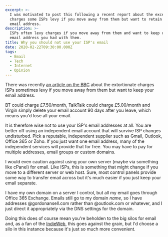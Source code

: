 ```yaml
---
excerpt: >-
  I was motivated to post this following a recent report about the excessive
  charges some ISPs levy if you move away from them but want to retain your
  email address.
description: >-
  ISPs often levy charges if you move away from them and want to keep using the
  email address you had with them.
title: Why you should not use your ISP's email
date: 2020-02-22T09:30:00.000Z
tags:
  - Email
  - Tech
  - Internet
  - Opinion
---
```

There was recently [an article on the BBC](https://www.bbc.co.uk/news/business-51571275) about the extortionate charges ISPs sometimes levy if you move away from them but want to keep your email address.

BT could charge £7.50/month, TalkTalk could charge £5.00/month and Virgin simply delete your email account 90 days after you leave, which means you'd lose all your email.

It is therefore wise not to use your ISP's email addresses at all. You are better off using an independent email account that will survive ISP changes undisturbed. Pick a reputable, independent supplier such as Gmail, Outlook, Office 365 or Zoho. If you just want one email address, many of the independent services will provide that for free. You may have to pay for multiple addresses, email groups or custom domains.

I would even caution against using your own server (maybe via something like cPanel) for email. Like ISPs, this is something that might change if you move to a different server or web host. Sure, most control panels provide some way to transfer email across but it's much easier if you just keep your email separate.

I have my own domain on a server I control, but all my email goes through Office 365 Exchange. Emails still go to my domain *name*, so I have addresses @gordonansell.com rather than @outlook.com or whatever, and I just direct it appropriately via the DNS settings for the domain. 

Doing this does of course mean you're beholden to the big silos for email and, as a fan of the [IndieWeb](https://indieweb.org), this goes against the grain, but I'd choose a silo in this instance because it's just so much more convenient.

